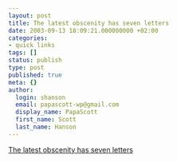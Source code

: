 ```yaml
---
layout: post
title: The latest obscenity has seven letters
date: 2003-09-13 18:09:21.000000000 +02:00
categories:
- quick links
tags: []
status: publish
type: post
published: true
meta: {}
author:
  login: shanson
  email: papascott-wp@gmail.com
  display_name: PapaScott
  first_name: Scott
  last_name: Hanson
---
```

<p><a title="Fascism: a label not to be used lightly" href="http://www.dangerousmeta.com/dustbin/000377.html">The latest obscenity has seven letters</a></p>
